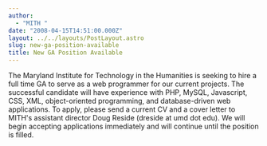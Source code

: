 ```yaml
---
author:
  - "MITH "
date: "2008-04-15T14:51:00.000Z"
layout: ../../layouts/PostLayout.astro
slug: new-ga-position-available
title: New GA Position Available
---
```


The Maryland Institute for Technology in the Humanities is seeking to hire a full time GA to serve as a web programmer for our current projects. The successful candidate will have experience with PHP, MySQL, Javascript, CSS, XML, object-oriented programming, and database-driven web applications. To apply, please send a current CV and a cover letter to MITH's assistant director Doug Reside (dreside at umd dot edu). We will begin accepting applications immediately and will continue until the position is filled.
